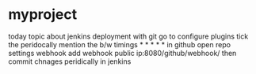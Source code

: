 # myproject
today topic about jenkins deployment with git
go to configure plugins tick the peridocally 
mention the b/w timings * * * * *
in github open repo settings webhook 
add webhook public ip:8080/github/webhook/
then commit chnages peridically in jenkins
